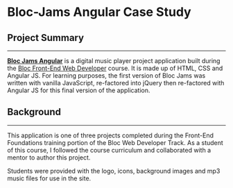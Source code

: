 # Bloc-Jams Angular Case Study

## Project Summary
___
**[Bloc Jams Angular](#)** is a digital music player project application built during the [Bloc Front-End Web Developer](https://www.bloc.io/) course. It is made up of HTML, CSS and Angular JS. For learning purposes, the first version of Bloc Jams was written with vanilla JavaScript, re-factored into jQuery then re-factored with Angular JS for this final version of the application.

## Background
___

This application is one of three projects completed during the Front-End Foundations training portion of the Bloc Web Developer Track. As a student of this course, I followed the course curriculum and collaborated with a mentor to author this project.

Students were provided with the logo, icons, background images and mp3 music files for use in the site.

<!-- ## Objective
___

The main function of the **Bloc Jams Angular** application is to display an album view and play music files. The project began with creating the landing page and a link to an album 'collection' view (pictured below).

[![]({{ site.baseurl }}/images/case/bloc-jams-collection-view.png)](http://stevedillon.net/bloc/bloc-jams/album.html)

The album cover and title information were created dynamically by creating an album template using JavaScript in a function called `buildCollectionItemTemplate`:

{% highlight javascript %}
var buildCollectionItemTemplate = function() {
   var template =
   '<div class="collection-album-container column fourth">'
   + '  <img src="assets/images/album_covers/01.png"/>'
   + '  <div class="collection-album-info caption">'
   + '    <p>'
   + '      <a class="album-name" href="album.html"> The Colors </a>'
   + '      <br/>'
   + '      <a href="album.html"> Pablo Picasso </a>'
   + '      <br/>'
   + '      X songs'
   + '      <br/>'
   + '    </p>'
   + '  </div>'
   + '</div>'
   ;
   return $(template);
};
{% endhighlight %}

The HTML created in the `$template` variable was called using a `$(window).load(function()`:

{% highlight javascript %}
$(window).load(function() {
    var $collectionContainer = $('.album-covers');
    
    $collectionContainer.empty();

    for (var i = 0; i < 12; i++) {
     var $newThumbnail = buildCollectionItemTemplate();
     $collectionContainer.append($newThumbnail);
  }
});
{% endhighlight %}

___

Students were also tasked with creating a songplayer UI (pictured below) that would be linked to by clicking on an album name on the album collection view page.

[![]({{ site.baseurl }}/images/case/bloc-jams-album-page-post.png)](http://stevedillon.net/bloc/bloc-jams/album.html)

In addition to a song list, the project requirements included the ability to switch between song tracks, pause, play and update the total duration in minutes for each track. Song transition was needed in two locations, in the song list grid in the center of the album page as well as at the buttons in the player bar at the bottom of the page. 

___

### Song Play

Songs are initialized in the application using [Buzz! - a JavaScript HTML5 audio library](http://buzz.jaysalvat.com/documentation/sound/). On page load, the first song is initialized by setting the `songNumber` using the Buzz library in the function `setSong`: 

{% highlight javascript %}
var setSong = function(songNumber) {

    if (currentSoundFile) {
        currentSoundFile.stop();
    }

    currentlyPlayingSongNumber = parseInt(songNumber);
    currentSongFromAlbum = currentAlbum.songs[songNumber - 1];

    currentSoundFile = new buzz.sound(currentSongFromAlbum.audioUrl, { 
        formats: [ 'mp3' ],
        preload: true
    });

    setVolume(currentVolume);
};
{% endhighlight %}

___

### Song Selection

A `clickhandler` function makes each song row clickable allowing the user to toggle play / pause each song from the row. 

{% highlight javascript %}
var clickHandler = function() {
    var songNumber = parseInt($(this).attr('data-song-number'));
    if (currentlyPlayingSongNumber !== null) {
        var currentlyPlayingCell = getSongNumberCell(currentlyPlayingSongNumber);
        currentlyPlayingCell.html(currentlyPlayingSongNumber);
    }

    if (currentlyPlayingSongNumber !== songNumber) {
        $(this).html(pauseButtonTemplate);
        setSong(songNumber);
        currentSoundFile.play();
        updatePlayerBarSong();
        updateSeekBarWhileSongPlays();

        var $volumeFill = $('.volume .fill');
        var $volumeThumb = $('.volume .thumb');
        $volumeFill.width(currentVolume + '%');
        $volumeThumb.css({left: currentVolume + '%'});
    } else if (currentlyPlayingSongNumber === songNumber) {
        if (currentSoundFile.isPaused()) {
            $(this).html(pauseButtonTemplate);
            $('.main-controls .play-pause').html(playerBarPauseButton);
            currentSoundFile.play();
            updateSeekBarWhileSongPlays();
        } else {
            $(this).html(playButtonTemplate);
            $('.main-controls .play-pause').html(playerBarPlayButton);
            currentSoundFile.pause();
        }
    }
};
{% endhighlight %}

___

Additionally, the `togglePlayFromPlayerBar` function allows the user to toggle play / pause each song from the player bar at the bottom of the page.

{% highlight javascript %}
var togglePlayFromPlayerBar = function() {
    if (currentSoundFile) {
        if (currentSoundFile.isPaused()) {
            var songNumberCell = $(this).find('.song-item-number');
            songNumberCell.html(pauseButtonTemplate);
            $playButton.html(playerBarPauseButton);
            currentSoundFile.play();
        } else {
            var songNumberCell = $(this).find('.song-item-number');
            songNumberCell.html(playButtonTemplate);
            $playButton.html(playerBarPlayButton);
            currentSoundFile.pause();
        }
    }
};
{% endhighlight %}

___

Users can also skip to specific points in a song using the seek bar or adjust the volume using the volume control on the bottom player bar.

## Results
___

The result is a fully functioning, digital music player created using HTML5, CSS, and JavaScript. 

## Conclusion
___

When I took this project on, I had limited experience with JavaScript, therefore, this project was a bit challenging for me. In the end, I gained a greater understanding of how to add functionality to an application using JavaScript, skills that I will no doubt apply to future projects. -->


